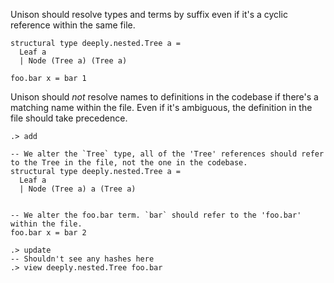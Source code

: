 Unison should resolve types and terms by suffix even if it's a cyclic reference within the same file.

```unison
structural type deeply.nested.Tree a = 
  Leaf a
  | Node (Tree a) (Tree a)

foo.bar x = bar 1
```

Unison should *not* resolve names to definitions in the codebase if there's a matching name within the file.
Even if it's ambiguous, the definition in the file should take precedence.

```ucm
.> add
```

```unison
-- We alter the `Tree` type, all of the 'Tree' references should refer to the Tree in the file, not the one in the codebase.
structural type deeply.nested.Tree a = 
  Leaf a
  | Node (Tree a) a (Tree a)


-- We alter the foo.bar term. `bar` should refer to the 'foo.bar' within the file.
foo.bar x = bar 2
```

```ucm
.> update
-- Shouldn't see any hashes here
.> view deeply.nested.Tree foo.bar
```
